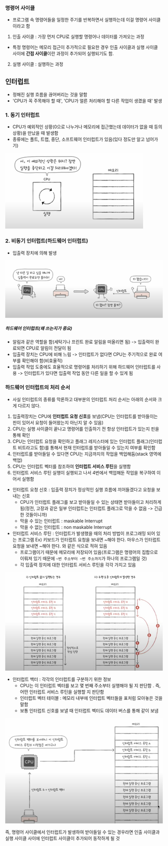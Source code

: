 ### 명령어 사이클
- 프로그램 속 명령어들을 일정한 주기를 반복하면서 실행하는데 이걸 명령어 사이클이라고 함
1. 인출 사이클 : 가장 먼저 CPU로 실행할 명령어나 데이터를 가져오는 과정
- 특정 명령어는 메모리 접근이 추가적으로 필요한 경우 인출 사이클과 실행 사이클 사이에 **간접 사이클**이란 과정이 추가되어 실행되기도 함.
2. 실행 사이클 : 실행하는 과정

## 인터럽트
- 정해진 실행 흐름을 끊어버리는 것을 말함
- 'CPU가 꼭 주목해야 할 때', 'CPU가 얼른 처리해야 할 다른 작업이 생겼을 때' 발생
### 1. 동기 인터럽트
- CPU가 예외적인 상황(0으로 나누거나 메모리에 접근했는데 데이터가 없을 때 등의 상황)을 만났을 때 발생함
- 종류에는 폴트, 트랩, 중단, 소프트웨어 인터럽트가 있음(있다 정도만 알고 넘어가기)

![](../../README_resources/Pasted%20image%2020240112072755.png)
### 2. 비동기 인터럽트(하드웨어 인터럽트)
- 입출력 장치에 의해 발생


![](../../README_resources/Pasted%20image%2020240112072815.png)

##### 하드웨어 인터럽트(왜 쓰는지가 중요)
- 알림과 같은 역할을 함(세탁기나 프린트 완료 알림을 떠올리면 됨) -> 입출력이 완료되면 CPU로 알림이 전달이 됨
- 입출력 장치는 CPU에 비해 느림 -> 인터럽트가 없다면 CPU는 주기적으로 완료 여부를 확인해야 함(비효율적)
- 입출력 작업 도중에도 효율적으로 명령어를 처리하기 위해 하드웨어 인터럽트를 사용
	-> 인터럽트가 있다면 입출력 작업 동안 다른 일을 할 수 있게 됨 

### 하드웨어 인터럽트의 처리 순서
- 사실 인터럽트의 종류를 막론하고 대부분의 인터럽트 처리 순서는 아래의 순서와 크게 다르지 않다.

1. 입출력장치는 CPU에 **인터럽트 요청 신호**를 보냄(CPU는 인터럽트를 받아들이는 핀이 있어서 요청이 들어왔는지 아닌지 알 수 있음)
2. CPU는 실행 사이클이 끝나고 명령어를 인출하기 전 항상 인터럽트가 있는지 핀을 통해 확인
3. CPU는 인터럽트 요청을 확인하고 플래그 레지스터에 있는 인터럽트 플래그(인터럽트 비트라고도 함)를 통해서 현재 인터럽트를 받아들일 수 있는지 여부를 확인함
4. 인터럽트를 받아들일 수 있다면 CPU는 지금까지의 작업을 백업해둠(stack 영역에 백업)
5. CPU는 인터럽트 벡터를 참조하여 **인터럽트 서비스 루틴**을 실행함
6. 인터럽트 서비스 루틴 실행이 실행되고 나서 4번에서 백업해둔 작업을 복구하여 이어서 실행함

- 인터럽트 요청 신호 : 입출력 장치가 정상적인 실행 흐름에 끼어들겠다고 요청을 보내는 신호
	- CPU가 인터럽트 플래그를 보고 받아들일 수 있는 상태면 받아들이고 처리하게 됨(정전, 고장과 같은 일부 인터럽트는 인터럽트 플래그로 막을 수 없음 -> 긴급한 것들이니까)
	- 막을 수 있는 인터럽트 : maskable Interrupt
	- 막을 수 없는 인터럽트 : non maskable Interrupt
- 인터럽트 서비스 루틴 : 인터럽트가 발생했을 때의 처리 방법이 프로그래밍 되어 있는 프로그램
	Ex) 
		키보드가 인터럽트 요청을 보내면 ~해야 한다.
		마우스가 인터럽트 요청을 보내면 ~해야 한다.
		와 같은 식으로 적혀 있음
	- 프로그램이기 때문에 메모리에 저장되어 있음(프로그램은 명령어의 집합으로 이뤄져 있기 때문에 `~번 주소부터 ~번 주소까지`가 하나의 프로그램일 것)
	- 각 입출력 장치에 대한 인터럽트 서비스 루틴을 각각 가지고 있음

![](../../README_resources/Pasted%20image%2020240112103801.png)

- 인터럽트 백터 : 각각의 인터럽트를 구분하기 위한 정보
	- CPU는 이 인터럽트 벡터를 보고 몇 번째 주소부터 실행해야 될 지 판단함 . 즉, 어떤 인터럽트 서비스 루틴을 실행할 지 판단함
	- 인터럽트 벡터 테이블 : 메모리 내부에 인터럽트 벡터들을 표처럼 모아놓은 것을 말함
	- 보통 인터럽트 신호를 보낼 때 인터럽트 벡터도 데이터 버스를 통해 같이 보냄

![](../../README_resources/Pasted%20image%2020240112103837.png)

즉, 명령어 사이클에서 인터럽트가 발생하여 받아들일 수 있는 경우라면 인출 사이클과 실행 사이클 사이에 인터럽트 사이클이 추가되어 동작하게 될 것
